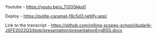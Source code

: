 Youtube - https://youtu.be/u_TI2GSkko0

Deploy - https://polite-caramel-f8c5d3.netlify.app/

Link to the transcript - https://github.com/rolling-scopes-school/dudarik-JSFE2022Q3/blob/presentation/presentationEngRSS.docx
